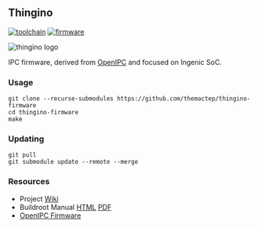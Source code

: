 ## Thingino

[![toolchain](https://github.com/themactep/thingino-firmware/actions/workflows/toolchain.yaml/badge.svg)](https://github.com/themactep/thingino-firmware/actions/workflows/toolchain.yaml)
[![firmware](https://github.com/themactep/thingino-firmware/actions/workflows/firmware.yaml/badge.svg)](https://github.com/themactep/thingino-firmware/actions/workflows/firmware.yaml)

![thingino logo](https://thingino.com/a/logo.svg)

IPC firmware, derived from [OpenIPC][1] and focused on Ingenic SoC.

### Usage

```
git clone --recurse-submodules https://github.com/themactep/thingino-firmware
cd thingino-firmware
make
```

### Updating
```
git pull
git submodule update --remote --merge
```

### Resources

- Project [Wiki][0]
- Buildroot Manual [HTML][2] [PDF][3]
- [OpenIPC Firmware][1]

[0]: https://github.com/themactep/thingino-firmware/wiki
[1]: https://github.com/OpenIPC/firmware
[2]: https://buildroot.org/downloads/manual/manual.html
[3]: https://nightly.buildroot.org/manual.pdf
